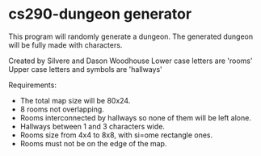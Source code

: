 # cs290-dungeon generator

This program will randomly generate a dungeon. 
The generated dungeon will be fully made with characters.

Created by Silvere and Dason Woodhouse
Lower case letters are 'rooms'
Upper case letters and symbols are 'hallways'


Requirements:

 - The total map size will be 80x24.
 - 8 rooms not overlapping.
 - Rooms interconnected by hallways so none of them will be left alone.
 - Hallways between 1 and 3 characters wide.
 - Rooms size from 4x4 to 8x8, with si=ome rectangle ones.
 - Rooms must not be on the edge of the map.
